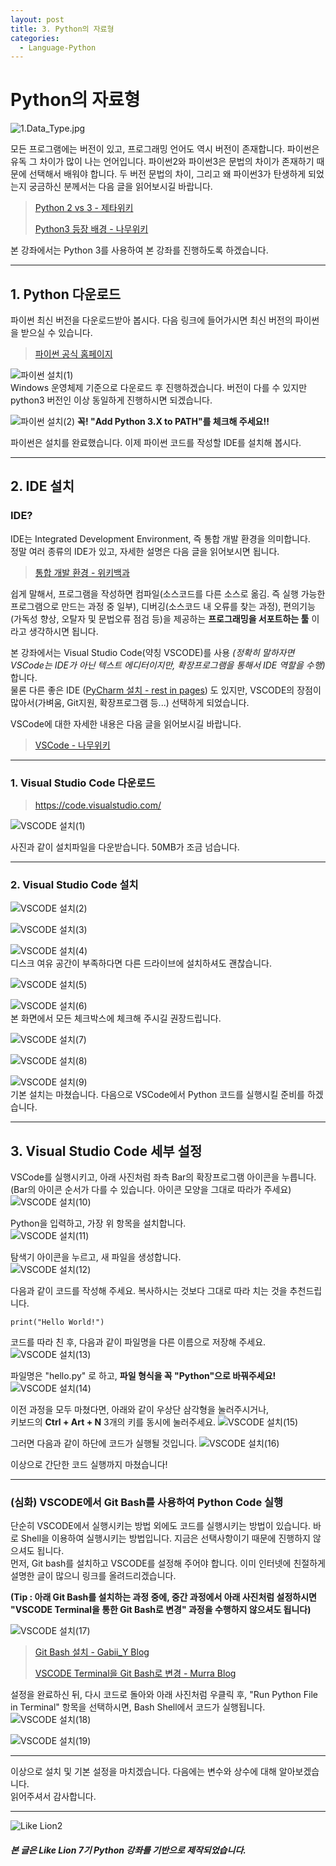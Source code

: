 ```yaml
---
layout: post
title: 3. Python의 자료형
categories:
  - Language-Python
---
```


# Python의 자료형

![1.Data_Type.jpg]()

모든 프로그램에는 버전이 있고, 프로그래밍 언어도 역시 버전이 존재합니다. 파이썬은 유독 그 차이가 많이 나는 언어입니다. 파이썬2와 파이썬3은 문법의 차이가 존재하기 때문에 선택해서 배워야 합니다. 두 버전 문법의 차이, 그리고 왜 파이썬3가 탄생하게 되었는지 궁금하신 분께서는 다음 글을 읽어보시길 바랍니다.

> [Python 2 vs 3 - 제타위키](https://zetawiki.com/wiki/Python_%EB%B2%84%EC%A0%84_2%EC%99%80_3_%EC%B0%A8%EC%9D%B4)
>
> [Python3 등장 배경 - 나무위키](https://namu.wiki/w/Python?from=%ED%8C%8C%EC%9D%B4%EC%8D%AC#s-3)

본 강좌에서는 Python 3를 사용하여 본 강좌를 진행하도록 하겠습니다.

---

## 1. Python 다운로드

파이썬 최신 버전을 다운로드받아 봅시다. 다음 링크에 들어가시면 최신 버전의 파이썬을 받으실 수 있습니다.

> [파이썬 공식 홈페이지](https://www.python.org/)

![파이썬 설치(1)](https://user-images.githubusercontent.com/44010902/64142192-edd90980-ce45-11e9-9793-f1f641f5cd41.PNG)  
Windows 운영체제 기준으로 다운로드 후 진행하겠습니다. 버전이 다를 수 있지만 python3 버전인 이상 동일하게 진행하시면 되겠습니다.

![파이썬 설치(2)](https://user-images.githubusercontent.com/44010902/64142366-9be4b380-ce46-11e9-8f4c-23be0d86bc91.PNG)
**꼭! "Add Python 3.X to PATH"를 체크해 주세요!!**

파이썬은 설치를 완료했습니다. 이제 파이썬 코드를 작성할 IDE를 설치해 봅시다.

---

## 2. IDE 설치

### IDE?

IDE는 Integrated Development Environment, 즉 통합 개발 환경을 의미합니다.  
정말 여러 종류의 IDE가 있고, 자세한 설명은 다음 글을 읽어보시면 됩니다.

> [통합 개발 환경 - 위키백과](https://ko.wikipedia.org/wiki/%ED%86%B5%ED%95%A9_%EA%B0%9C%EB%B0%9C_%ED%99%98%EA%B2%BD)

쉽게 말해서, 프로그램을 작성하면 컴파일(소스코드를 다른 소스로 옮김. 즉 실행 가능한 프로그램으로 만드는 과정 중 일부), 디버깅(소스코드 내 오류를 찾는 과정), 편의기능(가독성 향상, 오탈자 및 문법오류 점검 등)을 제공하는 **프로그래밍을 서포트하는 툴** 이라고 생각하시면 됩니다.

본 강좌에서는 Visual Studio Code(약칭 VSCODE)를 사용 _(정확히 말하자면 VSCode는 IDE가 아닌 텍스트 에디터이지만, 확장프로그램을 통해서 IDE 역할을 수행)_ 합니다.  
물론 다른 좋은 IDE ([PyCharm 설치 - rest in pages](https://inpages.tistory.com/99)) 도 있지만, VSCODE의 장점이 많아서(가벼움, Git지원, 확장프로그램 등...) 선택하게 되었습니다.

VSCode에 대한 자세한 내용은 다음 글을 읽어보시길 바랍니다.

> [VSCode - 나무위키](https://namu.wiki/w/%EB%B9%84%EC%A3%BC%EC%96%BC%20%EC%8A%A4%ED%8A%9C%EB%94%94%EC%98%A4%20%EC%BD%94%EB%93%9C)

---

### 1. Visual Studio Code 다운로드

> https://code.visualstudio.com/

![VSCODE 설치(1)](https://user-images.githubusercontent.com/44010902/64468407-782faf00-d15f-11e9-97a5-f4a68a16e7ef.PNG)

사진과 같이 설치파일을 다운받습니다. 50MB가 조금 넘습니다.

---

### 2. Visual Studio Code 설치

![VSCODE 설치(2)](https://user-images.githubusercontent.com/44010902/64468408-782faf00-d15f-11e9-8a7f-a26c202e1dfc.PNG)

![VSCODE 설치(3)](https://user-images.githubusercontent.com/44010902/64468409-78c84580-d15f-11e9-9df8-071b480a03a3.PNG)

![VSCODE 설치(4)](https://user-images.githubusercontent.com/44010902/64468411-78c84580-d15f-11e9-987d-12f171907283.PNG)  
디스크 여유 공간이 부족하다면 다른 드라이브에 설치하셔도 괜찮습니다.

![VSCODE 설치(5)](https://user-images.githubusercontent.com/44010902/64468413-78c84580-d15f-11e9-8145-91728de0d310.PNG)

![VSCODE 설치(6)](https://user-images.githubusercontent.com/44010902/64468414-7960dc00-d15f-11e9-949d-7ff1ea9c9f72.PNG)  
본 화면에서 모든 체크박스에 체크해 주시길 권장드립니다.

![VSCODE 설치(7)](https://user-images.githubusercontent.com/44010902/64468415-7960dc00-d15f-11e9-9696-49fb3ebc32ad.PNG)

![VSCODE 설치(8)](https://user-images.githubusercontent.com/44010902/64468416-79f97280-d15f-11e9-9eb3-fe657b6510b3.PNG)

![VSCODE 설치(9)](https://user-images.githubusercontent.com/44010902/64468417-79f97280-d15f-11e9-93aa-06593402238a.PNG)  
기본 설치는 마쳤습니다. 다음으로 VSCode에서 Python 코드를 실행시킬 준비를 하겠습니다.

---

## 3. Visual Studio Code 세부 설정

VSCode를 실행시키고, 아래 사진처럼 좌측 Bar의 확장프로그램 아이콘을 누릅니다.  
(Bar의 아이콘 순서가 다를 수 있습니다. 아이콘 모양을 그대로 따라가 주세요)
![VSCODE 설치(10)](https://user-images.githubusercontent.com/44010902/64468418-79f97280-d15f-11e9-8ee4-af39945a942c.PNG)

Python을 입력하고, 가장 위 항목을 설치합니다.  
![VSCODE 설치(11)](https://user-images.githubusercontent.com/44010902/64468419-7a920900-d15f-11e9-95d0-b6c70079b55d.PNG)

탐색기 아이콘을 누르고, 새 파일을 생성합니다.  
![VSCODE 설치(12)](https://user-images.githubusercontent.com/44010902/64468420-7a920900-d15f-11e9-89e6-bca9195f3be0.PNG)

다음과 같이 코드를 작성해 주세요. 복사하시는 것보다 그대로 따라 치는 것을 추천드립니다.

```
print("Hello World!")
```

코드를 따라 친 후, 다음과 같이 파일명을 다른 이름으로 저장해 주세요.
![VSCODE 설치(13)](https://user-images.githubusercontent.com/44010902/64468421-7a920900-d15f-11e9-882c-36be12e2056e.PNG)

파일명은 "hello.py" 로 하고, **파일 형식을 꼭 "Python"으로 바꿔주세요!**
![VSCODE 설치(14)](https://user-images.githubusercontent.com/44010902/64468423-7b2a9f80-d15f-11e9-815e-f78a808a327a.PNG)

이전 과정을 모두 마쳤다면, 아래와 같이 우상단 삼각형을 눌러주시거나,  
키보드의 **Ctrl + Art + N** 3개의 키를 동시에 눌러주세요.
![VSCODE 설치(15)](https://user-images.githubusercontent.com/44010902/64468424-7b2a9f80-d15f-11e9-88bf-5304d88ecaee.PNG)

그러면 다음과 같이 하단에 코드가 실행될 것입니다.
![VSCODE 설치(16)](https://user-images.githubusercontent.com/44010902/64468425-7b2a9f80-d15f-11e9-966a-c6a51edf514b.PNG)

이상으로 간단한 코드 실행까지 마쳤습니다!

---

### (심화) VSCODE에서 Git Bash를 사용하여 Python Code 실행

단순히 VSCODE에서 실행시키는 방법 외에도 코드를 실행시키는 방법이 있습니다. 바로 Shell을 이용하여 실행시키는 방법입니다. 지금은 선택사항이기 때문에 진행하지 않으셔도 됩니다.  
먼저, Git bash를 설치하고 VSCODE를 설정해 주어야 합니다. 이미 인터넷에 친절하게 설명한 글이 많으니 링크를 올려드리겠습니다.

**(Tip : 아래 Git Bash를 설치하는 과정 중에, 중간 과정에서 아래 사진처럼 설정하시면 "VSCODE Terminal을 통한 Git Bash로 변경" 과정을 수행하지 않으셔도 됩니다)**

![VSCODE 설치(17)](https://user-images.githubusercontent.com/44010902/64468404-77971880-d15f-11e9-9b33-1374d14377b8.PNG)

> [Git Bash 설치 - Gabii_Y Blog](https://gabii.tistory.com/entry/Git-Git-Bash-219-%EC%84%A4%EC%B9%98%ED%95%98%EA%B8%B0)
>
> [VSCODE Terminal을 Git Bash로 변경 - Murra Blog](https://murra.tistory.com/36)

설정을 완료하신 뒤, 다시 코드로 돌아와 아래 사진처럼 우클릭 후, "Run Python File in Terminal" 항목을 선택하시면, Bash Shell에서 코드가 실행됩니다.
![VSCODE 설치(18)](https://user-images.githubusercontent.com/44010902/64468405-782faf00-d15f-11e9-9de9-c77901ceeca0.PNG)

![VSCODE 설치(19)](https://user-images.githubusercontent.com/44010902/64468406-782faf00-d15f-11e9-89a1-b8d25bc1022b.PNG)

---

이상으로 설치 및 기본 설정을 마치겠습니다. 다음에는 변수와 상수에 대해 알아보겠습니다.  
읽어주셔서 감사합니다.

---

![Like Lion2](https://user-images.githubusercontent.com/44010902/64139903-874fed80-ce3d-11e9-863f-1115d3a8fe5f.jpg)

##### 본 글은 Like Lion 7기 Python 강좌를 기반으로 제작되었습니다.
